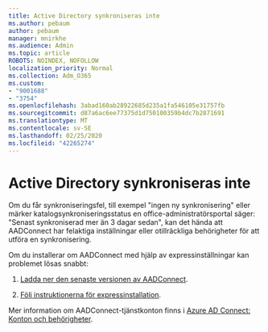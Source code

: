 ```yaml
---
title: Active Directory synkroniseras inte
ms.author: pebaum
author: pebaum
manager: mnirkhe
ms.audience: Admin
ms.topic: article
ROBOTS: NOINDEX, NOFOLLOW
localization_priority: Normal
ms.collection: Adm_O365
ms.custom:
- "9001688"
- "3754"
ms.openlocfilehash: 3abad160ab28922685d235a1fa546105e31757fb
ms.sourcegitcommit: d87a6ac6ee77375d1d750100359b4dc7b2871691
ms.translationtype: MT
ms.contentlocale: sv-SE
ms.lasthandoff: 02/25/2020
ms.locfileid: "42265274"
---
```

# <a name="active-directory-not-syncing"></a>Active Directory synkroniseras inte

Om du får synkroniseringsfel, till exempel "ingen ny synkronisering" eller märker katalogsynkroniseringsstatus en office-administratörsportal säger: "Senast synkroniserad mer än 3 dagar sedan", kan det hända att AADConnect har felaktiga inställningar eller otillräckliga behörigheter för att utföra en synkronisering.  

Om du installerar om AADConnect med hjälp av expressinställningar kan problemet lösas snabbt:

1. [Ladda ner den senaste versionen av AADConnect](https://go.microsoft.com/fwlink/?LinkId=615771).

2. [Följ instruktionerna för expressinstallation](https://docs.microsoft.com/azure/active-directory/hybrid/how-to-connect-install-express).

Mer information om AADConnect-tjänstkonton finns i [Azure AD Connect: Konton och behörigheter](https://docs.microsoft.com/azure/active-directory/hybrid/reference-connect-accounts-permissions).
